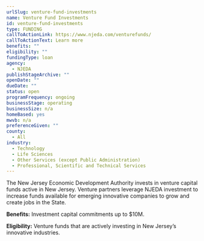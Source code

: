 ```yaml
---
urlSlug: venture-fund-investments
name: Venture Fund Investments
id: venture-fund-investments
type: FUNDING
callToActionLink: https://www.njeda.com/venturefunds/
callToActionText: Learn more
benefits: ""
eligibility: ""
fundingType: loan
agency:
  - NJEDA
publishStageArchive: ""
openDate: ""
dueDate: ""
status: open
programFrequency: ongoing
businessStage: operating
businessSize: n/a
homeBased: yes
mwvb: n/a
preferenceGiven: ""
county:
  - All
industry:
  - Technology
  - Life Sciences
  - Other Services (except Public Administration)
  - Professional, Scientific and Technical Services
---
```

The New Jersey Economic Development Authority invests in venture capital funds active in New Jersey. Venture partners leverage NJEDA investment to increase funds available for emerging innovative companies to grow and create jobs in the State.

**Benefits:** Investment capital commitments up to $10M.

**Eligibility:** Venture funds that are actively investing in New Jersey’s innovative industries.